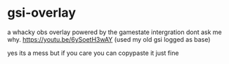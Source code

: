# gsi-overlay
a whacky obs overlay powered by the gamestate intergration dont ask me why. https://youtu.be/6ySoetH3wAY
(used my old gsi logged as base)

yes its a mess but if you care you can copypaste it just fine
